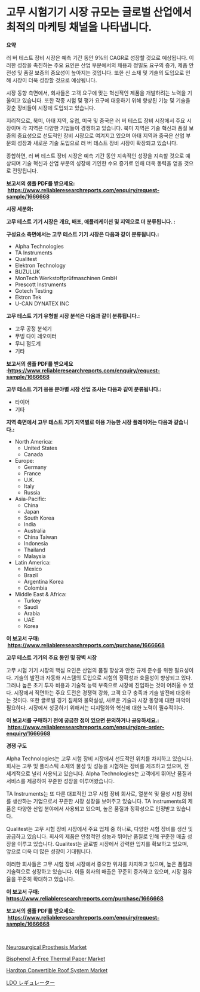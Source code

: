<p><h1>고무 시험기기 시장 규모는 글로벌 산업에서 최적의 마케팅 채널을 나타냅니다.</h1></p><p><strong>요약</strong></p>
<p><p>러 버 테스트 장비 시장은 예측 기간 동안 9%의 CAGR로 성장할 것으로 예상됩니다. 이러한 성장을 촉진하는 주요 요인은 산업 부문에서의 채용과 정밀도 요구의 증가, 제품 안전성 및 품질 보증의 중요성이 높아지는 것입니다. 또한 신 소재 및 기술의 도입으로 인해 시장이 더욱 성장할 것으로 예상됩니다.</p><p>시장 동향 측면에서, 회사들은 고객 요구에 맞는 혁신적인 제품을 개발하려는 노력을 기울이고 있습니다. 또한 각종 시험 및 평가 요구에 대응하기 위해 향상된 기능 및 기술을 갖춘 장비들이 시장에 도입되고 있습니다.</p><p>지리적으로, 북미, 아태 지역, 유럽, 미국 및 중국은 러 버 테스트 장비 시장에서 주요 시장이며 각 지역은 다양한 기업들이 경쟁하고 있습니다. 북미 지역은 기술 혁신과 품질 보증의 중요성으로 선도적인 장비 시장으로 여겨지고 있으며 아태 지역과 중국은 산업 부문의 성장과 새로운 기술 도입으로 러 버 테스트 장비 시장이 확장되고 있습니다.</p><p>종합하면, 러 버 테스트 장비 시장은 예측 기간 동안 지속적인 성장을 지속할 것으로 예상되며 기술 혁신과 산업 부문의 성장에 기인한 수요 증가로 인해 더욱 동력을 얻을 것으로 전망됩니다.</p></p>
<p><strong>보고서의 샘플 PDF를 받으세요: &nbsp;<a href="https://www.reliableresearchreports.com/enquiry/request-sample/1666668">https://www.reliableresearchreports.com/enquiry/request-sample/1666668</a></strong></p>
<p><strong>시장 세분화:</strong></p>
<p><strong> 고무 테스트 기기 시장은 개요, 배포, 애플리케이션 및 지역으로 더 분류됩니다. :</strong></p>
<p><strong>구성요소 측면에서는 고무 테스트 기기 시장은 다음과 같이 분류됩니다.:</strong></p>
<p><ul><li>Alpha Technologies</li><li>TA Instruments</li><li>Qualitest</li><li>Elektron Technology</li><li>BUZULUK</li><li>MonTech Werkstoffprüfmaschinen GmbH</li><li>Prescott Instruments</li><li>Gotech Testing</li><li>Ektron Tek</li><li>U-CAN DYNATEX INC</li></ul></p>
<p><strong> 고무 테스트 기기 유형별 시장 분석은 다음과 같이 분류됩니다.:</strong></p>
<p><ul><li>고무 공정 분석기</li><li>무빙 다이 레오미터</li><li>무니 점도계</li><li>기타</li></ul></p>
<p><strong>보고서의 샘플 PDF를 받으세요 :<a href="https://www.reliableresearchreports.com/enquiry/request-sample/1666668">https://www.reliableresearchreports.com/enquiry/request-sample/1666668</a></strong></p>
<p><strong> 고무 테스트 기기 응용 분야별 시장 산업 조사는 다음과 같이 분류됩니다.:</strong></p>
<p><ul><li>타이어</li><li>기타</li></ul></p>
<p><strong>지역 측면에서 고무 테스트 기기 지역별로 이용 가능한 시장 플레이어는 다음과 같습니다.:</strong></p>
<p><ul>
    <li>
        North America:
        <ul>
            <li>United States</li>
            <li>Canada</li>
        </ul>
    </li>
    <li>
        Europe:
        <ul>
            <li>Germany</li>
            <li>France</li>
            <li>U.K.</li>
            <li>Italy</li>
            <li>Russia</li>
        </ul>
    </li>
    <li>
        Asia-Pacific:
        <ul>
            <li>China</li>
            <li>Japan</li>
            <li>South Korea</li>
            <li>India</li>
            <li>Australia</li>
            <li>China Taiwan</li>
            <li>Indonesia</li>
            <li>Thailand</li>
            <li>Malaysia</li>
        </ul>
    </li>
    <li>
        Latin America:
        <ul>
            <li>Mexico</li>
            <li>Brazil</li>
            <li>Argentina Korea</li>
            <li>Colombia</li>
        </ul>
    </li>
    <li>
        Middle East & Africa:
        <ul>
            <li>Turkey</li>
            <li>Saudi</li>
            <li>Arabia</li>
            <li>UAE</li>
            <li>Korea</li>
        </ul>
    </li>
    </ul></p>
<p><strong>이 보고서 구매: &nbsp;<a href="https://www.reliableresearchreports.com/purchase/1666668">https://www.reliableresearchreports.com/purchase/1666668</a></strong></p>
<p><strong>고무 테스트 기기의 주요 동인 및 장벽 시장</strong></p>
<p><p>고무 시험 기기 시장의 핵심 요인은 산업의 품질 향상과 안전 규제 준수를 위한 필요성이다. 기술의 발전과 자동화 시스템의 도입으로 시험의 정확성과 효율성이 향상되고 있다. 그러나 높은 초기 투자 비용과 기술적 능력 부족으로 시장에 진입하는 것이 어려울 수 있다. 시장에서 직면하는 주요 도전은 경쟁력 강화, 고객 요구 충족과 기술 발전에 대응하는 것이다. 또한 글로벌 경기 침체와 불확실성, 새로운 기술과 시장 동향에 대한 파악이 필요하다. 시장에서 성공하기 위해서는 디지털화와 혁신에 대한 노력이 필수적이다.</p></p>
<p><strong>이 보고서를 구매하기 전에 궁금한 점이 있으면 문의하거나 공유하세요.: &nbsp;<a href="https://www.reliableresearchreports.com/enquiry/pre-order-enquiry/1666668">https://www.reliableresearchreports.com/enquiry/pre-order-enquiry/1666668</a></strong></p>
<p><strong>경쟁 구도</strong></p>
<p><p>Alpha Technologies는 고무 시험 장비 시장에서 선도적인 위치를 차지하고 있습니다. 회사는 고무 및 플라스틱 소재의 물성 및 성능을 시험하는 장비를 제조하고 있으며, 전 세계적으로 널리 사용되고 있습니다. Alpha Technologies는 고객에게 뛰어난 품질과 서비스를 제공하여 꾸준한 성장을 이루어왔습니다.</p><p>TA Instruments는 또 다른 대표적인 고무 시험 장비 회사로, 열분석 및 물성 시험 장비를 생산하는 기업으로서 꾸준한 시장 성장을 보여주고 있습니다. TA Instruments의 제품은 다양한 산업 분야에서 사용되고 있으며, 높은 품질과 정확성으로 인정받고 있습니다.</p><p>Qualitest는 고무 시험 장비 시장에서 주요 업체 중 하나로, 다양한 시험 장비를 생산 및 공급하고 있습니다. 회사의 제품은 안정적인 성능과 뛰어난 품질로 인해 꾸준한 매출 성장을 이루고 있습니다. Qualitest는 글로벌 시장에서 강력한 입지를 확보하고 있으며, 앞으로 더욱 더 많은 성장이 기대됩니다.</p><p>이러한 회사들은 고무 시험 장비 시장에서 중요한 위치를 차지하고 있으며, 높은 품질과 기술력으로 성장하고 있습니다. 이들 회사의 매출은 꾸준히 증가하고 있으며, 시장 점유율을 꾸준히 확대하고 있습니다.</p></p>
<p><strong>이 보고서 구매: &nbsp; <a href="https://www.reliableresearchreports.com/purchase/1666668">https://www.reliableresearchreports.com/purchase/1666668</a></strong></p>
<p><strong>보고서의 샘플 PDF를 받으세요: &nbsp;<a href="https://www.reliableresearchreports.com/enquiry/request-sample/1666668">https://www.reliableresearchreports.com/enquiry/request-sample/1666668</a></strong><strong></strong></p>
<p>&nbsp;</p>
<p><p><a href="https://www.linkedin.com/pulse/neurosurgical-prosthesis-market-research-report-provides-dglkf?trackingId=qAMKPiUt7EtGCe7YPyiftA%3D%3D">Neurosurgical Prosthesis Market</a></p><p><a href="https://www.linkedin.com/pulse/bisphenol-a-free-thermal-paper-market-share-amp-new-trends-mxjpf?trackingId=hi2gZb2GXsjsuSsLDpSTgw%3D%3D">Bisphenol A-Free Thermal Paper Market</a></p><p><a href="https://www.linkedin.com/pulse/hardtop-convertible-roof-system-market-research-report-unlocks-jr9ef?trackingId=dcxKQJ944MbMxkRBCMg3Ig%3D%3D">Hardtop Convertible Roof System Market</a></p><p><a href="https://github.com/zoetazuur/Market-Research-Report-List-1/blob/main/373089115286.md">LDO レギュレーター</a></p></p>